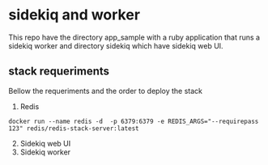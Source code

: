 # sidekiq and worker
This repo have the directory app_sample with a ruby application that runs a sidekiq worker and directory sidekiq which have sidekiq web UI.

## stack requeriments
Bellow the requeriments and the order to deploy the stack

1. Redis

```
docker run --name redis -d  -p 6379:6379 -e REDIS_ARGS="--requirepass 123" redis/redis-stack-server:latest
```

2. Sidekiq web UI
3. Sidekiq worker

